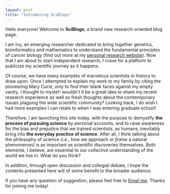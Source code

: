 ```yaml
---
layout: post
title: "Introducing SciBlogs"
---
```


Hello everyone! Welcome to **SciBlogs**, a brand new research-oriented blog page. 

I am Ivy, an emerging researcher dedicated to bring together genetics, bioinformatics and mathematics to understand the fundamental principles of cancer biology (find out more at my [personal research website](https://lingyunxiong.github.io)). Now that I am about to start independent research, I crave for a platform to publicize my scientific journey as it happens. 

Of course, we have many examples of marvelous scientists in history to draw upon. Once I attempted to explain my work to my family by citing the pioneering Mary Curie, only to find their blank faces against my empty vanity. I thought to myslef: wouldn't it be a great idea to share my recent research experience as well as fresh thoughts about the comtemporary issues plaguing the wide scientific community? Looking back, I do wish I had more examples I can relate to when I was entering graduate school! 

Therefore, I am launching this site today, with the purpose to demystify **the process of pursuing science** by personal accounts, and to raise awareness for the bias and prejudice that we trained scientists, as humans, inevitably bring into **the everyday practice of science**. After all, I think talking about the philosophy of science (i.e., how we approach or *frame* a natural phenomenon) is as important as scientific discoveries themselves. Both elements, I believe, are essential to our collective understanding of the world we live in. What do you think?

In addition, through open discussion and collegial debate, I hope the contents presented here will of some benefit to the broader audience. 

If you have any question of suggestion, please feel free to [Email me](mailto:u3502943@connect.hku.hk). Thanks for joining me today!


